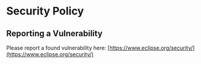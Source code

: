 # Security Policy


## Reporting a Vulnerability

Please report a found vulnerability here:
[https://www.eclipse.org/security/](https://www.eclipse.org/security/)
